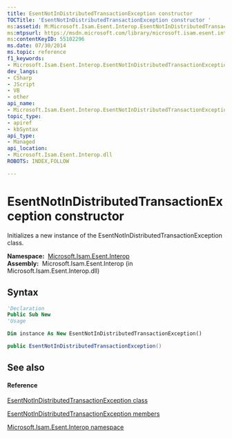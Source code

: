 ```yaml
---
title: EsentNotInDistributedTransactionException constructor 
TOCTitle: 'EsentNotInDistributedTransactionException constructor '
ms:assetid: M:Microsoft.Isam.Esent.Interop.EsentNotInDistributedTransactionException.#ctor
ms:mtpsurl: https://msdn.microsoft.com/library/microsoft.isam.esent.interop.esentnotindistributedtransactionexception.esentnotindistributedtransactionexception(v=EXCHG.10)
ms:contentKeyID: 55102296
ms.date: 07/30/2014
ms.topic: reference
f1_keywords:
- Microsoft.Isam.Esent.Interop.EsentNotInDistributedTransactionException.EsentNotInDistributedTransactionException
dev_langs:
- CSharp
- JScript
- VB
- other
api_name: 
- Microsoft.Isam.Esent.Interop.EsentNotInDistributedTransactionException..ctor
topic_type: 
- apiref
- kbSyntax
api_type: 
- Managed
api_location: 
- Microsoft.Isam.Esent.Interop.dll
ROBOTS: INDEX,FOLLOW

---
```


# EsentNotInDistributedTransactionException constructor

Initializes a new instance of the EsentNotInDistributedTransactionException class.

**Namespace:**  [Microsoft.Isam.Esent.Interop](hh596136\(v=exchg.10\).md)  
**Assembly:**  Microsoft.Isam.Esent.Interop (in Microsoft.Isam.Esent.Interop.dll)

## Syntax

``` vb
'Declaration
Public Sub New
'Usage

Dim instance As New EsentNotInDistributedTransactionException()
```

``` csharp
public EsentNotInDistributedTransactionException()
```

## See also

#### Reference

[EsentNotInDistributedTransactionException class](dn334734\(v=exchg.10\).md)

[EsentNotInDistributedTransactionException members](dn319678\(v=exchg.10\).md)

[Microsoft.Isam.Esent.Interop namespace](hh596136\(v=exchg.10\).md)

